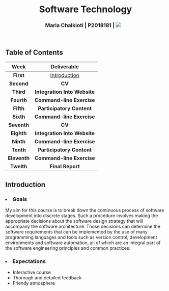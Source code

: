 <h1 align= center>Software Technology</h1>
<h3 align= center>Maria Chalkioti | P2018181 |  <a href="mailto:p18chal@ionio.gr"><img src="https://img.shields.io/badge/-Email-blueviolet"/></a>&nbsp;&nbsp;&nbsp;&nbsp; <p></h3>  
</br>

<h2> Table of Contents </h2>

|**Week** | **Deliverable** | 
|:---------:| :--------: | 
|**First** |[Introduction](#Introduction) |
|**Second** | **CV** |
|**Third** |  **Integration Into Website** |
|**Fourth**|  **Command-line Exercise** |
|**Fifth** |  **Participatory Content** |
|**Sixth** |  **Command-line Exercise** |  
|**Seventh** | **CV**|
|**Eighth** |  **Integration Into Website** |
|**Ninth** |   **Command-line Exercise** |
|**Tenth** |   **Participatory Content** |
|**Eleventh** | **Command-line Exercise** |  
|**Twelth** | **Final Report** | 

<h2> Introduction </h2>

  <h3><li> Goals </li></h3> 
  My aim for this course is to break down the continuous process of software development into discrete stages. Such a procedure involves making the appropriate decisions about the   software design strategy that will accompany the software architecture. Those decisions can determine the software requirements that can be implemented by the use of many programming languages and tools such as version control, development environments and software automation, all of which are an integral part of the software engineering principles and common practices.
 
  <h3><li>Expectations </li></h3>
  <ul>
    <li>Interactive course</li> 
    <li>Thorough and detailed feedback</li> 
    <li>Friendy atmosphere</li> 
  </ul>
